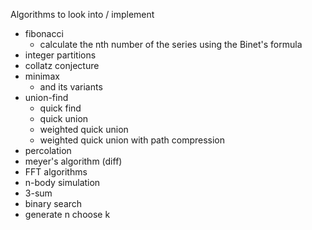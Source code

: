 Algorithms to look into / implement

* fibonacci
  * calculate the nth number of the series using the Binet's formula
* integer partitions
* collatz conjecture
* minimax
  * and its variants
* union-find
  * quick find
  * quick union
  * weighted quick union
  * weighted quick union with path compression
* percolation
* meyer's algorithm (diff)
* FFT algorithms
* n-body simulation
* 3-sum
* binary search
* generate n choose k
